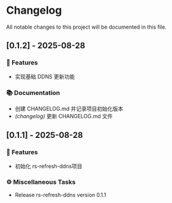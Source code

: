 # Changelog

All notable changes to this project will be documented in this file.

## [0.1.2] - 2025-08-28

### 🚀 Features

- 实现基础 DDNS 更新功能

### 📚 Documentation

- 创建 CHANGELOG.md 并记录项目初始化版本
- *(changelog)* 更新 CHANGELOG.md 文件

## [0.1.1] - 2025-08-28

### 🚀 Features

- 初始化 rs-refresh-ddns项目

### ⚙️ Miscellaneous Tasks

- Release rs-refresh-ddns version 0.1.1

<!-- generated by git-cliff -->
